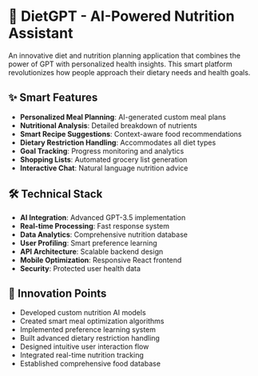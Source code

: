 # 🥗 DietGPT - AI-Powered Nutrition Assistant

An innovative diet and nutrition planning application that combines the power of GPT with personalized health insights. This smart platform revolutionizes how people approach their dietary needs and health goals.

## ✨ Smart Features

- **Personalized Meal Planning**: AI-generated custom meal plans
- **Nutritional Analysis**: Detailed breakdown of nutrients
- **Smart Recipe Suggestions**: Context-aware food recommendations
- **Dietary Restriction Handling**: Accommodates all diet types
- **Goal Tracking**: Progress monitoring and analytics
- **Shopping Lists**: Automated grocery list generation
- **Interactive Chat**: Natural language nutrition advice

## 🛠️ Technical Stack

- **AI Integration**: Advanced GPT-3.5 implementation
- **Real-time Processing**: Fast response system
- **Data Analytics**: Comprehensive nutrition database
- **User Profiling**: Smart preference learning
- **API Architecture**: Scalable backend design
- **Mobile Optimization**: Responsive React frontend
- **Security**: Protected user health data

## 🎯 Innovation Points

- Developed custom nutrition AI models
- Created smart meal optimization algorithms
- Implemented preference learning system
- Built advanced dietary restriction handling
- Designed intuitive user interaction flow
- Integrated real-time nutrition tracking
- Established comprehensive food database
